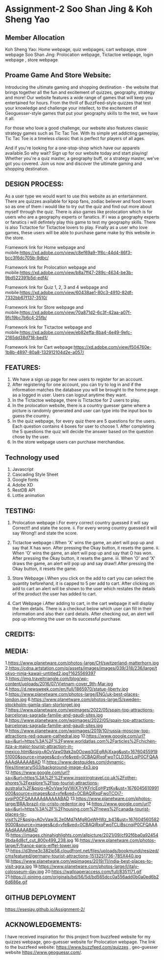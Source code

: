 # Assignment-2 Soo Shan Jing & Koh Sheng Yao

## Member Allocation

Koh Sheng Yao: Home webpage, quiz webpages, cart webpage, store webpage
Soo Shan Jing: Prolocation webpage, Tictactoe webpage, login webpage , store webpage

## Proame Game And Store Website:

Introducing the ultimate gaming and shopping destination - the website that brings together all the fun and excitement of quizzes, geography, strategy and more! Our website features a wide range of games that will keep you entertained for hours. From the thrill of BuzzFeed-style quizzes that test your knowledge and challenge your intellect, to the excitement of Geoguesser-style games that put your geography skills to the test, we have it all.

For those who love a good challenge, our website also features classic strategy games such as Tic Tac Toe. With its simple yet addicting gameplay, Tic Tac Toe is a timeless classic that is perfect for players of all ages.

And if you're looking for a one-stop-shop which have our apparels available.So why wait? Sign up for our website today and start playing! Whether you're a quiz master, a geography buff, or a strategy master, we've got you covered. Join us now and discover the ultimate gaming and shopping destination.

## DESIGN PROCESS:

As a user type we would want to use this website as an entertainment. There are quizzes available for kpop fans, zodiac believer and food lovers so as one of them i would like to try out the quiz and find out more about myself through the quiz. There is also games like prolocation which is for users who are a geography experts or fanatics. If i was a geography experts or fanatics i will defintely play this game to test my geography skills. There is also Tictactoe for Tictactoe lovers to play. Finally as a user who love games, these users will be able to purchase game make by this website in the store.

Framework link for Home webpage and mobile:https://xd.adobe.com/view/c8ef69a9-1f6c-44d4-86f3-bcc3f6dc705b-9dbc/

Framework link for Prolocation webpage and mobile:https://xd.adobe.com/view/b8a7ff47-289c-4634-be3b-9bd522391b5d-edf4/

Framework link for Quiz 1, 2, 3 and 4 webpage and mobile:https://xd.adobe.com/view/60438ae1-80c3-4910-82df-7332bb67f137-3510/

Framework link for Store webpage and mobile:https://xd.adobe.com/view/70a871d2-6c3f-42aa-a07f-9fc19bc7b6c4-25fb/

Framework link for Tictactoe webpage and mobile:https://xd.adobe.com/view/eb82effa-8ba4-4e49-9efc-2165dd38d718-bed1/

Framework link for Cart webpage:https://xd.adobe.com/view/f504760e-1b8b-4897-80a8-132912104d2e-a057/

## FEATURES:

1. We have a sign up page for new users to register for an account.
2. After registering for one account, you can try to log in and if the information matches the database you will be brought to the home page as a logged in user. Users can logout anytime they want.
3. In the Tictactoe webpage, there is Tictactoe for 2 users to play.
4. In the prolocation website, there is a country guesser game where a picture is randomly generated and user can type into the input box to guess the country.
5. In the quiz webpage, for every quiz there are 5 questions for the users. Each question contains 4 boxes for user to choose 1. After completing the 5 questions the quiz will decide the answer based on the question chose by the user.
6. In the store webpage users can purchase merchandise.

## Technology used

1. Javascript
2. Cascading Style Sheet
3. Google fonts
4. Adobe XD
5. RestDB API
6. Lottie animation

## TESTING:

1. Prolocation webpage
   i.For every correct country guessed it will say Correct!! and state the score.
   ii. For every wrong country guessed it will say Wrong!! and state the score.

2. Tictactoe webpage
   i.When 'X' wins the game, an alert will pop up and say that X has won. After pressing the Okay button, it resets the game.
   ii. When 'O' wins the game, an alert will pop up and say that O has won. After pressing the Okay button, it resets the game.
   iii. When 'O' and 'X' draws the game, an alert will pop up and say draw!!.After pressing the Okay button, it resets the game.

3. Store Webpage
   i.When you click on the add to cart you can select the quantity beforehand, it is capped to 5 per add to cart. After clicking on add to cart an alert will be shown to the user which restates the details of the product the user has added to cart.

4. Cart Webpage
   i.After adding to cart, in the cart webpage it will display the item details. There is a checkout below which user can fill in their information and also their card details. After checking out, an alert will pop up informing the user on its successful purchase.

## CREDITS:

## MEDIA:

1.https://www.planetware.com/photos-large/CH/switzerland-matterhorn.jpg 2.https://cdna.artstation.com/p/assets/images/images/039/318/236/large/tokyo-ninja-kawaii-untitled2.jpg?1625569397 3.https://img.traveltriangle.com/blog/wp-content/uploads/2016/07/Vietnam-cover_9th-Mar.jpg 4.https://d.newsweek.com/en/full/1865970/statue-liberty.jpg 5.https://www.planetware.com/photos-large/ENG/uk-best-places-london.jpg 6.https://www.planetware.com/photos-large/S/sweden-stockholm-gamla-stan-stortorget.jpg 7.https://www.planetware.com/wpimages/2022/05/spain-top-attractions-barcelonas-sagrada-familie-and-gaudi-sites.jpg 8.https://www.planetware.com/wpimages/2022/05/spain-top-attractions-barcelonas-sagrada-familie-and-gaudi-sites.jpg 9.https://www.planetware.com/wpimages/2019/10/russia-moscow-top-attractions-red-square-cathedral.jpg 10.https://www.google.com/url?sa=i&url=https%3A%2F%2Fwww.worldatlas.com%2Farticles%2Fchichen-itza-a-major-tourist-attraction-in-mexico.html&psig=AOvVaw09ak2p0Oowq3GEgRAjXxag&ust=1676045591951000&source=images&cd=vfe&ved=0CBAQjRxqFwoTCLD35cLqiP0CFQAAAAAdAAAAABAD 11.https://www.destguides.com/dynamic-files/itinerary/503/background-image-4x3.jpg 12.https://www.google.com/url?sa=i&url=https%3A%2F%2Fwww.inspiringtravel.co.uk%2Fother-shores%2Fexplore%2Ftop-tourist-attractions-australia%2F&psig=AOvVaw1gVWiX7rVKFrlcEoHPztKv&ust=1676045610991000&source=images&cd=vfe&ved=0CBAQjRxqFwoTCOj7-svqiP0CFQAAAAAdAAAAABAD 13.https://www.planetware.com/photos-large/BRA/brazil-rio-cristo-redentor.jpg
14:https://www.google.com/url?sa=i&url=https%3A%2F%2Fhousing.com%2Fnews%2Fcanada-tourist-places-to-visit%2F&psig=AOvVaw3L2e0Md7kMgRGeWHWz_b43&ust=1676045605829000&source=images&cd=vfe&ved=0CBAQjRxqFwoTCLiBscnqiP0CFQAAAAAdAAAAABAD
15:https://images.chinahighlights.com/allpicture/2021/09/cf92f6ba0a924549bda4d8cf_cut_800x499_238.jpg
16:https://www.planetware.com/photos-large/F/france-paris-eiffel-tower.jpg
17:https://d3hne3c382ip58.cloudfront.net/files/uploads/bookmundi/resized/cmsfeatured/germany-tourist-attractions-1513251736-785X440.jpg
18:https://www.planetware.com/wpimages/2019/11/india-best-places-to-visit-agra.jpg
19:https://www.planetware.com/photos-large/I/italy-colosseum-day.jpg
20:https://wallpaperaccess.com/full/8351171.gif
21:https://i.pinimg.com/originals/bd/56/5d/bd565dcc0a556add0b0a0ed6b26d686e.gif

## GITHUB DEPLOYMENT

https://esesjay.github.io/Assignment-2/

## ACKNOWLEDGEMENTS:

I have received inspiration for this project from buzzfeed website for my quizzes webpage, geo-guesser website for Prolocation webpage.
The link to the buzzfeed website: https://www.buzzfeed.com/quizzes , geo-guesser website https://www.geoguessr.com/.
